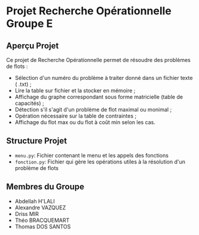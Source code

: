# Projet Recherche Opérationnelle Groupe E

## Aperçu Projet

Ce projet de Recherche Opérationnelle permet de résoudre des problèmes de flots :

-  Sélection d'un numéro du problème à traiter donné dans un fichier texte ( .txt) ;
-  Lire la table sur fichier et la stocker en mémoire ;
-  Affichage du graphe correspondant sous forme matricielle (table de capacités) ;
-  Détection s'il s'agit d'un problème de flot maximal ou monimal ;
-  Opération nécessaire sur la table de contraintes ;
-  Affichage du flot max ou du flot à coût min selon les cas.



## Structure Projet

-  `menu.py`: Fichier contenant le menu et les appels des fonctions
-  `fonction.py`: Fichier qui gère les opérations utiles à la résolution d'un problème de flots

## Membres du Groupe

-  Abdellah H'LALI
-  Alexandre VAZQUEZ
-  Driss MIR
-  Théo BRACQUEMART
-  Thomas DOS SANTOS
